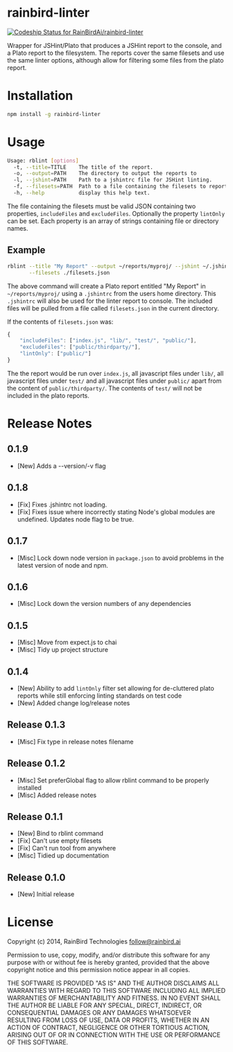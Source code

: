 # rainbird-linter

[ ![Codeship Status for RainBirdAi/rainbird-linter](https://www.codeship.io/projects/a5b34b90-35a4-0132-be58-5a23f417d8f3/status)](https://www.codeship.io/projects/41124)

Wrapper for JSHint/Plato that produces a JSHint report to the console, and a
Plato report to the filesystem. The reports cover the same filesets and use the
same linter options, although allow for filtering some files from the plato
report.


# Installation

```bash
npm install -g rainbird-linter
```

# Usage

```bash
Usage: rblint [options]
  -t, --title=TITLE    The title of the report.
  -o, --output=PATH    The directory to output the reports to
  -l, --jshint=PATH    Path to a jshintrc file for JSHint linting.
  -f, --filesets=PATH  Path to a file containing the filesets to report on.
  -h, --help           display this help text.
```

The file containing the filesets must be valid JSON containing two properties,
`includeFiles` and `excludeFiles`. Optionally the property `lintOnly` can be
set. Each property is an array of strings containing file or directory names.

## Example

```bash
rblint --title "My Report" --output ~/reports/myproj/ --jshint ~/.jshintrc \
       --filesets ./filesets.json
```

The above command will create a Plato report entitled "My Report" in
`~/reports/myproj/` using a `.jshintrc` from the users home directory. This 
`.jshintrc` will also be used for the linter report to console. The included
files will be pulled from a file called `filesets.json` in the current
directory.

If the contents of `filesets.json` was:

```javascript
{
    "includeFiles": ["index.js", "lib/", "test/", "public/"],
    "excludeFiles": ["public/thirdparty/"],
    "lintOnly": ["public/"]
}
```

The the report would be run over `index.js`, all javascript files under `lib/`,
all javascript files under `test/` and all javascript files under `public/`
apart from the content of `public/thirdparty/`. The contents of `test/` will not
be included in the plato reports.

# Release Notes

## 0.1.9

  *  [New] Adds a --version/-v flag

## 0.1.8
  *  [Fix] Fixes .jshintrc not loading.
  *  [Fix] Fixes issue where incorrectly stating Node's global modules are
           undefined. Updates node flag to be true.

## 0.1.7

  * [Misc] Lock down node version in `package.json` to avoid problems in the 
           latest version of node and npm.

## 0.1.6
  * [Misc] Lock down the version numbers of any dependencies

## 0.1.5

  * [Misc] Move from expect.js to chai
  * [Misc] Tidy up project structure

## 0.1.4

  *  [New] Ability to add `lintOnly` filter set allowing for de-cluttered plato
           reports while still enforcing linting standards on test code
  *  [New] Added change log/release notes

## Release 0.1.3

  * [Misc] Fix type in release notes filename

## Release 0.1.2

  * [Misc] Set preferGlobal flag to allow rblint command to be properly installed
  * [Misc] Added release notes

## Release 0.1.1

  *  [New] Bind to rblint command
  *  [Fix] Can't use empty filesets
  *  [Fix] Can't run tool from anywhere
  * [Misc] Tidied up documentation

## Release 0.1.0

  * [New] Initial release

# License

Copyright (c) 2014, RainBird Technologies <follow@rainbird.ai>

Permission to use, copy, modify, and/or distribute this software for any
purpose with or without fee is hereby granted, provided that the above
copyright notice and this permission notice appear in all copies.

THE SOFTWARE IS PROVIDED "AS IS" AND THE AUTHOR DISCLAIMS ALL WARRANTIES
WITH REGARD TO THIS SOFTWARE INCLUDING ALL IMPLIED WARRANTIES OF
MERCHANTABILITY AND FITNESS. IN NO EVENT SHALL THE AUTHOR BE LIABLE FOR
ANY SPECIAL, DIRECT, INDIRECT, OR CONSEQUENTIAL DAMAGES OR ANY DAMAGES
WHATSOEVER RESULTING FROM LOSS OF USE, DATA OR PROFITS, WHETHER IN AN
ACTION OF CONTRACT, NEGLIGENCE OR OTHER TORTIOUS ACTION, ARISING OUT OF
OR IN CONNECTION WITH THE USE OR PERFORMANCE OF THIS SOFTWARE.
